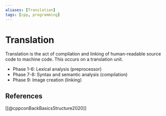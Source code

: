 ```yaml
---
aliases: [Translation]
tags: [cpp, programming]
---
```

# Translation

Translation is the act of compilation and linking of human-readable source code to machine code. This occurs on a translation unit.

- Phase 1-6: Lexical analysis (preprocessor)
- Phase 7-8: Syntax and semantic analysis (compilation)
- Phase 9: Image creation (linking) 


## References
[[@cppconBackBasicsStructure2020]]
